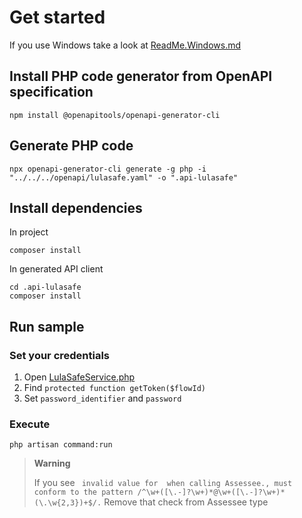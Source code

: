 # Get started

If you use Windows take a look at [ReadMe.Windows.md](README.WINDOWS.md)

## Install PHP code generator from OpenAPI specification
`npm install @openapitools/openapi-generator-cli`
## Generate PHP code
`npx openapi-generator-cli generate -g php -i "../../../openapi/lulasafe.yaml" -o ".api-lulasafe"`
## Install dependencies
In project
```
composer install
```
In generated API client
```
cd .api-lulasafe
composer install
```
## Run sample
### Set your credentials
1. Open
[LulaSafeService.php](app\Services\LulaSafeService.php)
2. Find `protected function getToken($flowId)`
3. Set `password_identifier` and `password`
### Execute
```
php artisan command:run
```

> **Warning**
> 
> If you see ` invalid value for  when calling Assessee., must conform to the pattern /^\w+([\.-]?\w+)*@\w+([\.-]?\w+)*(\.\w{2,3})+$/.`
> Remove that check from Assessee type
